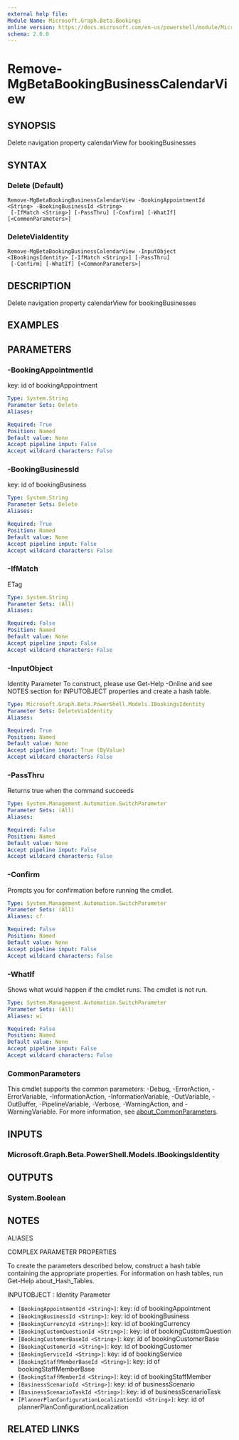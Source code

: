 ```yaml
---
external help file:
Module Name: Microsoft.Graph.Beta.Bookings
online version: https://docs.microsoft.com/en-us/powershell/module/Microsoft.Graph.bookings/remove-mgbookingbusinesscalendarview
schema: 2.0.0
---
```


# Remove-MgBetaBookingBusinessCalendarView

## SYNOPSIS
Delete navigation property calendarView for bookingBusinesses

## SYNTAX

### Delete (Default)
```
Remove-MgBetaBookingBusinessCalendarView -BookingAppointmentId <String> -BookingBusinessId <String>
 [-IfMatch <String>] [-PassThru] [-Confirm] [-WhatIf] [<CommonParameters>]
```

### DeleteViaIdentity
```
Remove-MgBetaBookingBusinessCalendarView -InputObject <IBookingsIdentity> [-IfMatch <String>] [-PassThru]
 [-Confirm] [-WhatIf] [<CommonParameters>]
```

## DESCRIPTION
Delete navigation property calendarView for bookingBusinesses

## EXAMPLES

## PARAMETERS

### -BookingAppointmentId
key: id of bookingAppointment

```yaml
Type: System.String
Parameter Sets: Delete
Aliases:

Required: True
Position: Named
Default value: None
Accept pipeline input: False
Accept wildcard characters: False
```

### -BookingBusinessId
key: id of bookingBusiness

```yaml
Type: System.String
Parameter Sets: Delete
Aliases:

Required: True
Position: Named
Default value: None
Accept pipeline input: False
Accept wildcard characters: False
```

### -IfMatch
ETag

```yaml
Type: System.String
Parameter Sets: (All)
Aliases:

Required: False
Position: Named
Default value: None
Accept pipeline input: False
Accept wildcard characters: False
```

### -InputObject
Identity Parameter
To construct, please use Get-Help -Online and see NOTES section for INPUTOBJECT properties and create a hash table.

```yaml
Type: Microsoft.Graph.Beta.PowerShell.Models.IBookingsIdentity
Parameter Sets: DeleteViaIdentity
Aliases:

Required: True
Position: Named
Default value: None
Accept pipeline input: True (ByValue)
Accept wildcard characters: False
```

### -PassThru
Returns true when the command succeeds

```yaml
Type: System.Management.Automation.SwitchParameter
Parameter Sets: (All)
Aliases:

Required: False
Position: Named
Default value: None
Accept pipeline input: False
Accept wildcard characters: False
```

### -Confirm
Prompts you for confirmation before running the cmdlet.

```yaml
Type: System.Management.Automation.SwitchParameter
Parameter Sets: (All)
Aliases: cf

Required: False
Position: Named
Default value: None
Accept pipeline input: False
Accept wildcard characters: False
```

### -WhatIf
Shows what would happen if the cmdlet runs.
The cmdlet is not run.

```yaml
Type: System.Management.Automation.SwitchParameter
Parameter Sets: (All)
Aliases: wi

Required: False
Position: Named
Default value: None
Accept pipeline input: False
Accept wildcard characters: False
```

### CommonParameters
This cmdlet supports the common parameters: -Debug, -ErrorAction, -ErrorVariable, -InformationAction, -InformationVariable, -OutVariable, -OutBuffer, -PipelineVariable, -Verbose, -WarningAction, and -WarningVariable. For more information, see [about_CommonParameters](http://go.microsoft.com/fwlink/?LinkID=113216).

## INPUTS

### Microsoft.Graph.Beta.PowerShell.Models.IBookingsIdentity

## OUTPUTS

### System.Boolean

## NOTES

ALIASES

COMPLEX PARAMETER PROPERTIES

To create the parameters described below, construct a hash table containing the appropriate properties. For information on hash tables, run Get-Help about_Hash_Tables.


INPUTOBJECT <IBookingsIdentity>: Identity Parameter
  - `[BookingAppointmentId <String>]`: key: id of bookingAppointment
  - `[BookingBusinessId <String>]`: key: id of bookingBusiness
  - `[BookingCurrencyId <String>]`: key: id of bookingCurrency
  - `[BookingCustomQuestionId <String>]`: key: id of bookingCustomQuestion
  - `[BookingCustomerBaseId <String>]`: key: id of bookingCustomerBase
  - `[BookingCustomerId <String>]`: key: id of bookingCustomer
  - `[BookingServiceId <String>]`: key: id of bookingService
  - `[BookingStaffMemberBaseId <String>]`: key: id of bookingStaffMemberBase
  - `[BookingStaffMemberId <String>]`: key: id of bookingStaffMember
  - `[BusinessScenarioId <String>]`: key: id of businessScenario
  - `[BusinessScenarioTaskId <String>]`: key: id of businessScenarioTask
  - `[PlannerPlanConfigurationLocalizationId <String>]`: key: id of plannerPlanConfigurationLocalization

## RELATED LINKS

